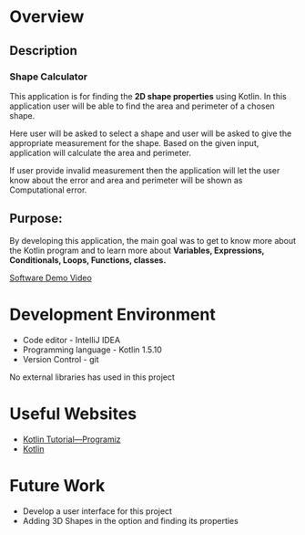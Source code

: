 # Overview

## Description

### Shape Calculator
This application is for finding the **2D shape properties** using Kotlin. In this application 
user will be able to find the area and perimeter of a chosen shape.

Here user will be asked to select a shape and user will be asked to give the appropriate measurement for the shape.
Based on the given input, application will calculate the area and perimeter.

If user provide invalid measurement then the application will let the user know about
the error and area and perimeter will be shown as Computational error.

## Purpose:

By developing this application, the main goal was to get to know more about the Kotlin program and to learn more about **Variables, Expressions, Conditionals, Loops, Functions, classes.**

[Software Demo Video](http://youtube.link.goes.here)

# Development Environment

* Code editor - IntelliJ IDEA
* Programming language - Kotlin 1.5.10
* Version Control - git

No external libraries has used in this project

# Useful Websites

* [Kotlin Tutorial—Programiz](https://www.programiz.com/kotlin-programming)
* [Kotlin](https://kotlinlang.org/)

# Future Work

* Develop a user interface for this project
* Adding 3D Shapes in the option and finding its properties
